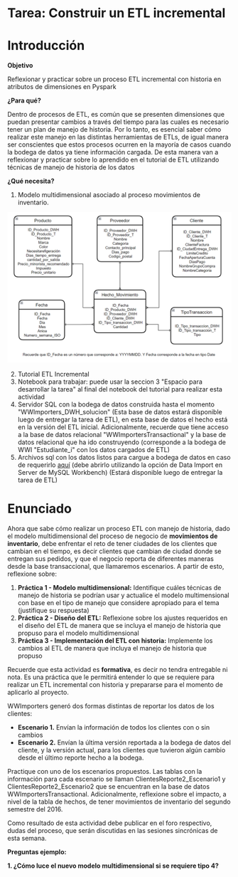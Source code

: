 # Tarea: Construir un ETL incremental

# Introducción

**Objetivo**

Reflexionar y practicar sobre un proceso ETL incremental con historia en atributos de dimensiones en Pyspark

**¿Para qué?**

Dentro  de  procesos  de  ETL,  es común  que se  presenten  dimensiones que puedan  presentar cambios a través del tiempo para las cuales es necesario tener un plan de manejo de historia. Por lo tanto, es esencial saber cómo realizar este manejo en las distintas herramientas de ETLs, de igual manera ser conscientes que estos procesos ocurren en la mayoría de casos cuando la bodega de datos ya tiene información cargada. De esta manera van a reflexionar y practicar sobre lo aprendido en el tutorial de ETL utilizando técnicas de manejo de historia de los datos

**¿Qué necesita?**

1. Modelo multidimensional asociado al proceso movimientos de inventario.

![Modelo movimientos](Img/Modelo%20movimiento.png)

2. Tutorial ETL Incremental 
3. Notebook para trabajar: puede usar la seccion 3 "Espacio para desarrollar la tarea" al final del notebook del tutorial para realizar esta actividad
4. Servidor SQL con la bodega de datos construida hasta el momento "WWImporters_DWH_solucion" (Esta base de datos estará disponible luego de entregar la tarea de ETL), en esta base de datos el hecho está en la versión del ETL inicial. Adicionalmente, recuerde que tiene acceso a la base de datos relacional "WWImportersTransactional" y la base de datos relacional que ha ido construyendo (corresponde a la bodega de WWI "Estudiante_i" con los datos cargados de ETL)
5. Archivos sql con los datos listos para cargue a bodega de datos en caso de requerirlo [aquí](https://github.com/MISW-4402-Analisis-y-Modelado-de-datos/guias/blob/main/docs/Tareas/wwImporters_DWH_solucion.sql) (debe abrirlo utilizando la opción de Data Import en Server de MySQL Workbench) (Estará disponible luego de entregar la tarea de ETL)

# Enunciado
Ahora que sabe cómo realizar un proceso ETL con manejo de historia, dado el modelo multidimensional del proceso de negocio de **movimientos de inventario**, debe enfrentar el reto de tener ciudades de los clientes que cambian en el tiempo, es decir clientes que cambian de ciudad donde se entregan sus pedidos, y que el negocio reporta de  diferentes maneras desde la base transaccional, que llamaremos escenarios. A partir de esto, reflexione sobre:
1. **Práctica 1 - Modelo multidimensional:** Identifique cuáles técnicas de manejo de historia se podrían usar y actualice el modelo multimensional con base en el tipo de manejo que considere apropiado para el tema (justifique su respuesta)
2. **Práctica 2 - Diseño del ETL:** Reflexione sobre los ajustes requeridos en el diseño del ETL de manera que se incluya el manejo de historia que propuso para el modelo multidimensional
3. **Práctica 3 - Implementación del ETL con historia:** Implemente los cambios al ETL de manera que incluya el manejo de historia que propuso

Recuerde que esta actividad es **formativa**, es decir no tendra entregable ni nota. Es una práctica que le permitirá entender lo que se requiere para realizar un ETL incremental con historia y prepararse para el momento de aplicarlo al proyecto.

WWImporters generó dos formas distintas de reportar los datos de los clientes:
- **Escenario 1.** Envían la información de todos los clientes con o sin cambios
- **Escenario 2.** Envían la última versión reportada a la bodega de datos del cliente, y la versión actual, para los clientes que tuvieron algún cambio desde el último reporte hecho a la bodega.

Practique con uno de los escenarios propuestos. Las tablas con la información para cada escenario se llaman ClientesReporte2_Escenario1 y ClientesReporte2_Escenario2 que se encuentran en la base de datos WWImportersTransactional. Adicionalmente, reflexione sobre el impacto, a nivel de la tabla de hechos, de tener movimientos de inventario del segundo semestre del 2016.

Como resultado de esta actividad debe publicar en el foro respectivo, dudas del proceso, que serán discutidas en las sesiones sincrónicas de esta semana.

**Preguntas ejemplo:**

**1. ¿Cómo luce el nuevo modelo multidimensional si se requiere tipo 4?** 

